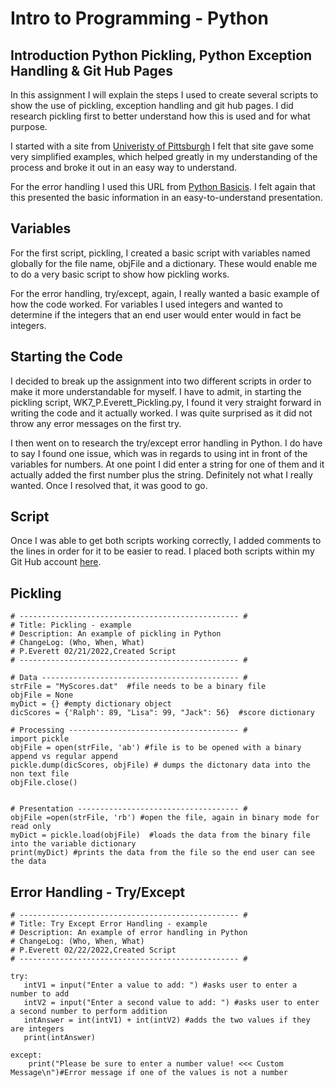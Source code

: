 # Intro to Programming - Python

## Introduction Python Pickling, Python Exception Handling & Git Hub Pages 
In this assignment I will explain the steps I used to create several scripts to show the use of pickling, exception handling and git hub pages. I did research pickling first to better understand how this is used and for what purpose. 

I started with a site from [Univeristy of Pittsburgh](https://sites.pitt.edu/~naraehan/python3/pickling.html)
I felt that site gave some very simplified examples, which helped greatly in my understanding of the process and broke it out in an easy way to understand. 

For the error handling I used this URL from [Python Basicis](https://pythonbasics.org/try-except/). I felt again that this presented the basic information in an easy-to-understand presentation. 

## Variables
For the first script, pickling, I created a basic script with variables named globally for the file name, objFile and a dictionary. These would enable me to do a very basic script to show how pickling works. 

For the error handling, try/except, again, I really wanted a basic example of how the code worked. For variables I used integers and wanted to determine if the integers that an end user would enter would in fact be integers. 

## Starting the Code 
I decided to break up the assignment into two different scripts in order to make it more understandable for myself. I have to admit, in starting the pickling script, WK7_P.Everett_Pickling.py, I found it very straight forward in writing the code and it actually worked. I was quite surprised as it did not throw any error messages on the first try. 

I then went on to research the try/except error handling in Python. I do have to say I found one issue, which was in regards to using int in front of the variables for numbers. At one point I did enter a string for one of them and it actually added the first number plus the string. Definitely not what I really wanted. Once I resolved that, it was good to go. 

## Script
Once I was able to get both scripts working correctly, I added comments to the lines in order for it to be easier to read. I placed both scripts within my Git Hub account [here](https://github.com/pme636/ITFnd100-Mod07). 


## Pickling
```
# ------------------------------------------------- #
# Title: Pickling - example
# Description: An example of pickling in Python
# ChangeLog: (Who, When, What)
# P.Everett 02/21/2022,Created Script
# ------------------------------------------------- #

# Data -------------------------------------------- #
strFile = "MyScores.dat"  #file needs to be a binary file
objFile = None
myDict = {} #empty dictionary object
dicScores = {'Ralph': 89, "Lisa": 99, "Jack": 56}  #score dictionary

# Processing -------------------------------------- #
import pickle
objFile = open(strFile, 'ab') #file is to be opened with a binary append vs regular append
pickle.dump(dicScores, objFile) # dumps the dictonary data into the non text file
objFile.close()


# Presentation ------------------------------------ #
objFile =open(strFile, 'rb') #open the file, again in binary mode for read only
myDict = pickle.load(objFile)  #loads the data from the binary file into the variable dictionary
print(myDict) #prints the data from the file so the end user can see the data
```

## Error Handling - Try/Except
```
# ------------------------------------------------- #
# Title: Try Except Error Handling - example
# Description: An example of error handling in Python
# ChangeLog: (Who, When, What)
# P.Everett 02/22/2022,Created Script
# ------------------------------------------------- #

try:
   intV1 = input("Enter a value to add: ") #asks user to enter a number to add
   intV2 = input("Enter a second value to add: ") #asks user to enter a second number to perform addition
   intAnswer = int(intV1) + int(intV2) #adds the two values if they are integers
   print(intAnswer)

except:
    print("Please be sure to enter a number value! <<< Custom Message\n")#Error message if one of the values is not a number

```


